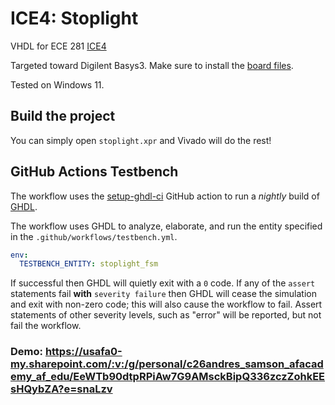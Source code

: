 # ICE4: Stoplight

VHDL for ECE 281 [ICE4](https://usafa-ece.github.io/ece281-book/ICE/ICE4.html)

Targeted toward Digilent Basys3. Make sure to install the [board files](https://github.com/Xilinx/XilinxBoardStore/tree/2018.2/boards/Digilent/basys3).

Tested on Windows 11.

## Build the project

You can simply open `stoplight.xpr` and Vivado will do the rest!

## GitHub Actions Testbench

The workflow uses the [setup-ghdl-ci](https://github.com/ghdl/setup-ghdl-ci) GitHub action
to run a *nightly* build of [GHDL](https://ghdl.github.io/ghdl/).

The workflow uses GHDL to analyze, elaborate, and run the entity specified in the `.github/workflows/testbench.yml`.

```yaml
env:
  TESTBENCH_ENTITY: stoplight_fsm
```

If successful then GHDL will quietly exit with a `0` code.
If any of the `assert` statements fail **with** `severity failure` then GHDL will cease the simulation and exit with non-zero code; this will also cause the workflow to fail.
Assert statements of other severity levels, such as "error" will be reported, but not fail the workflow.

### Demo: https://usafa0-my.sharepoint.com/:v:/g/personal/c26andres_samson_afacademy_af_edu/EeWTb90dtpRPiAw7G9AMsckBipQ336zczZohkEEsHQybZA?e=snaLzv
